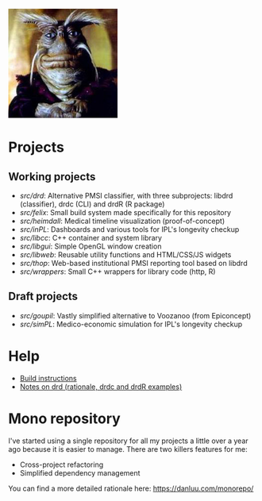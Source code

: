 ![Rygel](/doc/images/rygel.jpg)

# Projects

## Working projects

* _src/drd_: Alternative PMSI classifier, with three subprojects: libdrd (classifier),
  drdc (CLI) and drdR (R package)
* _src/felix_: Small build system made specifically for this repository
* _src/heimdall_: Medical timeline visualization (proof-of-concept)
* _src/inPL_: Dashboards and various tools for IPL's longevity checkup
* _src/libcc_: C++ container and system library
* _src/libgui_: Simple OpenGL window creation 
* _src/libweb_: Reusable utility functions and HTML/CSS/JS widgets
* _src/thop_: Web-based institutional PMSI reporting tool based on libdrd
* _src/wrappers_: Small C++ wrappers for library code (http, R)

## Draft projects

* _src/goupil_: Vastly simplified alternative to Voozanoo (from Epiconcept)
* _src/simPL_: Medico-economic simulation for IPL's longevity checkup

# Help

* [Build instructions](doc/build.md)
* [Notes on drd (rationale, drdc and drdR examples)](doc/drd.md)

# Mono repository

I've started using a single repository for all my projects a little over
a year ago because it is easier to manage. There are two killers features for me:

* Cross-project refactoring
* Simplified dependency management

You can find a more detailed rationale here: https://danluu.com/monorepo/
